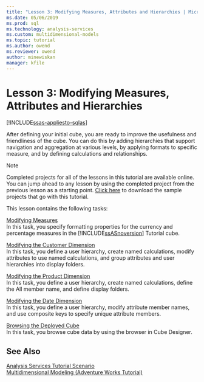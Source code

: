 ```yaml
---
title: "Lesson 3: Modifying Measures, Attributes and Hierarchies | Microsoft Docs"
ms.date: 05/06/2019
ms.prod: sql
ms.technology: analysis-services
ms.custom: multidimensional-models
ms.topic: tutorial
ms.author: owend
ms.reviewer: owend
author: minewiskan
manager: kfile
---
```

# Lesson 3: Modifying Measures, Attributes and Hierarchies
[!INCLUDE[ssas-appliesto-sqlas](../../includes/ssas-appliesto-sqlas.md)]

After defining your initial cube, you are ready to improve the usefulness and friendliness of the cube. You can do this by adding hierarchies that support navigation and aggregation at various levels, by applying formats to specific measure, and by defining calculations and relationships.  
  
> [!NOTE]  
> Completed projects for all of the lessons in this tutorial are available online. You can jump ahead to any lesson by using the completed project from the previous lesson as a starting point. [Click here](https://go.microsoft.com/fwlink/?LinkID=221866) to download the sample projects that go with this tutorial.  
  
This lesson contains the following tasks:  
  
[Modifying Measures](lesson-3-1-modifying-measures.md)  
In this task, you specify formatting properties for the currency and percentage measures in the [!INCLUDE[ssASnoversion](../../includes/ssasnoversion-md.md)] Tutorial cube.  
  
[Modifying the Customer Dimension](lesson-3-2-modifying-the-customer-dimension.md)  
In this task, you define a user hierarchy, create named calculations, modify attributes to use named calculations, and group attributes and user hierarchies into display folders.  
  
[Modifying the Product Dimension](lesson-3-3-modifying-the-product-dimension.md)  
In this task, you define a user hierarchy, create named calculations, define the All member name, and define display folders.  
  
[Modifying the Date Dimension](lesson-3-4-modifying-the-date-dimension.md)  
In this task, you define a user hierarchy, modify attribute member names, and use composite keys to specify unique attribute members.  
  
[Browsing the Deployed Cube](lesson-3-5-browsing-the-deployed-cube.md)  
In this task, you browse cube data by using the browser in Cube Designer.  
  
## See Also  
[Analysis Services Tutorial Scenario](analysis-services-tutorial-scenario.md)  
[Multidimensional Modeling &#40;Adventure Works Tutorial&#41;](multidimensional-modeling-adventure-works-tutorial.md)  
  
  
  
